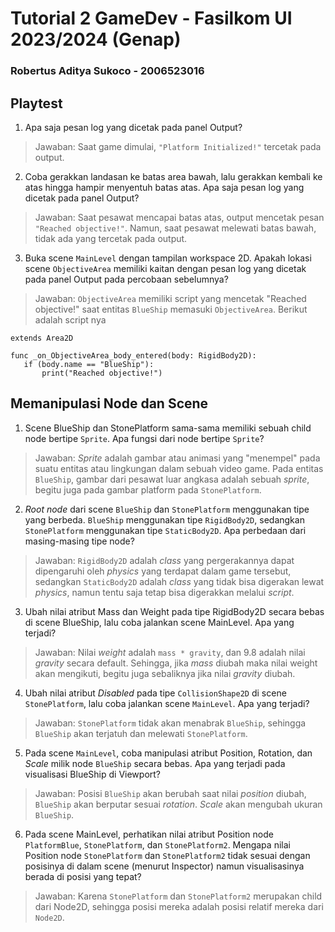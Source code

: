 # Tutorial 2 GameDev - Fasilkom UI 2023/2024 (Genap)

### Robertus Aditya Sukoco - 2006523016

## Playtest

1. Apa saja pesan log yang dicetak pada panel Output?
> Jawaban: Saat game dimulai, `"Platform Initialized!"` tercetak pada output.

2. Coba gerakkan landasan ke batas area bawah, lalu gerakkan kembali ke atas hingga hampir menyentuh batas atas. Apa saja pesan log yang dicetak pada panel Output?
> Jawaban: Saat pesawat mencapai batas atas, output mencetak pesan `"Reached objective!"`. Namun, saat pesawat melewati batas bawah, tidak ada yang tercetak pada output.

3. Buka scene `MainLevel` dengan tampilan workspace 2D. Apakah lokasi scene `ObjectiveArea` memiliki kaitan dengan pesan log yang dicetak pada panel Output pada percobaan sebelumnya?
> Jawaban: `ObjectiveArea` memiliki script yang mencetak "Reached objective!" saat entitas `BlueShip` memasuki `ObjectiveArea`. Berikut adalah script nya
 ```
extends Area2D

func _on_ObjectiveArea_body_entered(body: RigidBody2D):
	if (body.name == "BlueShip"):
		print("Reached objective!")
```

## Memanipulasi Node dan Scene

1. Scene BlueShip dan StonePlatform sama-sama memiliki sebuah child node bertipe `Sprite`. Apa fungsi dari node bertipe `Sprite`?
> Jawaban: <i>Sprite</i> adalah gambar atau animasi yang "menempel" pada suatu entitas atau lingkungan dalam sebuah video game. Pada entitas `BlueShip`, gambar dari pesawat luar angkasa adalah sebuah <i>sprite</i>, begitu juga pada gambar platform pada `StonePlatform`.
2. <i>Root node</i> dari scene `BlueShip` dan `StonePlatform` menggunakan tipe yang berbeda. `BlueShip` menggunakan tipe `RigidBody2D`, sedangkan `StonePlatform` menggunakan tipe `StaticBody2D`. Apa perbedaan dari masing-masing tipe node?
> Jawaban: `RigidBody2D` adalah <i>class</i> yang pergerakannya dapat dipengaruhi oleh <i>physics</i> yang terdapat dalam game tersebut, sedangkan `StaticBody2D` adalah <i>class</i> yang tidak bisa digerakan lewat <i>physics</i>, namun tentu saja tetap bisa digerakkan melalui <i>script</i>.
3. Ubah nilai atribut Mass dan Weight pada tipe RigidBody2D secara bebas di scene BlueShip, lalu coba jalankan scene MainLevel. Apa yang terjadi?
> Jawaban: Nilai <i>weight</i> adalah `mass * gravity`, dan 9.8 adalah nilai <i>gravity</i> secara default. Sehingga, jika <i>mass</i> diubah maka nilai weight akan mengikuti, begitu juga sebaliknya jika nilai <i>gravity</i> diubah.
4. Ubah nilai atribut <i>Disabled</i> pada tipe `CollisionShape2D` di scene `StonePlatform`, lalu coba jalankan scene `MainLevel`. Apa yang terjadi?
>Jawaban: `StonePlatform` tidak akan menabrak `BlueShip`, sehingga `BlueShip` akan terjatuh dan melewati `StonePlatform`.
5. Pada scene `MainLevel`, coba manipulasi atribut Position, Rotation, dan <i>Scale</i> milik node `BlueShip` secara bebas. Apa yang terjadi pada visualisasi BlueShip di Viewport?
> Jawaban: Posisi `BlueShip` akan berubah saat nilai <i>position</i> diubah, `BlueShip` akan berputar sesuai <i>rotation</i>. <i>Scale</i> akan mengubah ukuran `BlueShip`.
6. Pada scene MainLevel, perhatikan nilai atribut Position node `PlatformBlue`, `StonePlatform`, dan `StonePlatform2`. Mengapa nilai Position node `StonePlatform` dan `StonePlatform2` tidak sesuai dengan posisinya di dalam scene (menurut Inspector) namun visualisasinya berada di posisi yang tepat?
> Jawaban: Karena `StonePlatform` dan `StonePlatform2` merupakan child dari Node2D, sehingga posisi mereka adalah posisi relatif mereka dari `Node2D`. 